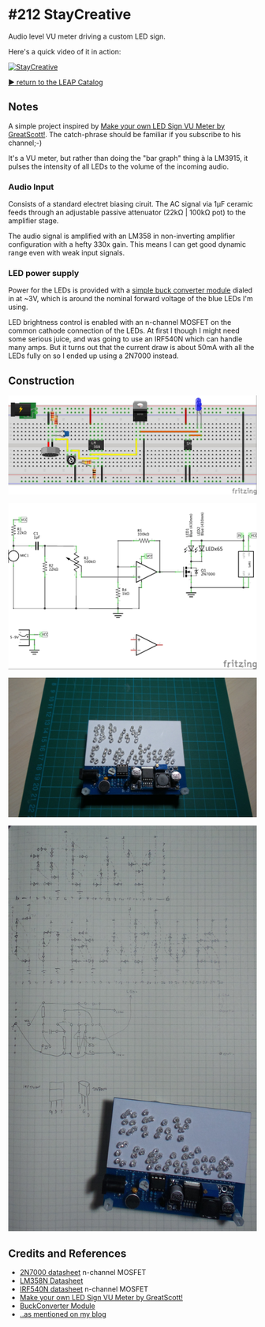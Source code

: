 # #212 StayCreative

Audio level VU meter driving a custom LED sign.

Here's a quick video of it in action:

[![StayCreative](http://img.youtube.com/vi/lfrAL8ZSpl4/0.jpg)](http://www.youtube.com/watch?v=lfrAL8ZSpl4)


[:arrow_forward: return to the LEAP Catalog](http://leap.tardate.com)

## Notes

A simple project inspired by [Make your own LED Sign VU Meter by GreatScott!](https://youtu.be/Jyrpx9rEGMI).
The catch-phrase should be familiar if you subscribe to his channel;-)

It's a VU meter, but rather than doing the "bar graph" thing à la LM3915, it pulses the intensity of all LEDs
to the volume of the incoming audio.

### Audio Input

Consists of a standard electret biasing ciruit. The AC signal via 1µF ceramic
feeds through an adjustable passive attenuator (22kΩ | 100kΩ pot) to the amplifier stage.

The audio signal is amplified with an LM358 in non-inverting amplifier configuration with a hefty 330x gain.
This means I can get good dynamic range even with weak input signals.

### LED power supply

Power for the LEDs is provided with a
[simple buck converter module](https://github.com/tardate/LittleArduinoProjects/tree/master/Electronics101/BuckConverterModules#module-1)
dialed in at ~3V, which is around the nominal forward voltage of the blue LEDs I'm using.

LED brightness control is enabled with an n-channel MOSFET on the common cathode connection of the LEDs.
At first I though I might need some serious juice, and was going to use an IRF540N which can handle many amps.
But it turns out that the current draw is about 50mA with all the LEDs fully on so I ended up using a 2N7000 instead.

## Construction

![Breadboard](./assets/StayCreative_bb.jpg?raw=true)

![The Schematic](./assets/StayCreative_schematic.jpg?raw=true)

![The Build](./assets/StayCreative_build.jpg?raw=true)

![StayCreative_layout](./assets/StayCreative_layout.jpg?raw=true)

## Credits and References
* [2N7000 datasheet](url) n-channel MOSFET
* [LM358N Datasheet](http://www.futurlec.com/Linear/LM358N.shtml)
* [IRF540N datasheet](url) n-channel MOSFET
* [Make your own LED Sign VU Meter by GreatScott!](https://youtu.be/Jyrpx9rEGMI)
* [BuckConverter Module](https://github.com/tardate/LittleArduinoProjects/tree/master/Electronics101/BuckConverterModules#module-1)
* [..as mentioned on my blog](https://blog.tardate.com/2016/07/littlearduinoprojects212-stay-creative.html)
